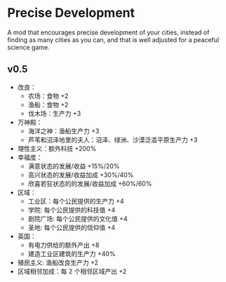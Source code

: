 # Precise Development

A mod that encourages precise development of your cities, instead of finding as many cities as you can, and that is well adjusted for a peaceful science game.

## v0.5

- 改良：
  - 农场：食物 +2
  - 渔船：食物 +2
  - 伐木场：生产力 +3
- 万神殿：
  - 海洋之神：渔船生产力 +3
  - 芦苇和沼泽地里的夫人：沼泽、绿洲、沙漠泛滥平原生产力 +3
- 理性主义：额外科技 +200%
- 幸福度：
  - 满意状态的发展/收益 +15%/20%
  - 高兴状态的发展/收益加成 +30%/40%
  - 欣喜若狂状态的的发展/收益加成 +60%/60%
- 区域：
  - 工业区：每个公民提供的生产力 +4
  - 学院: 每个公民提供的科技值 +4
  - 剧院广场: 每个公民提供的文化值 +4
  - 圣地: 每个公民提供的信仰值 +4
- 英国：
  - 有电力供给的额外产出 +8
  - 建造工业区建筑的生产力 +40%
- 殖民主义: 渔船改良生产力 +2
- 区域相邻加成：每 2 个相邻区域产出 +2
